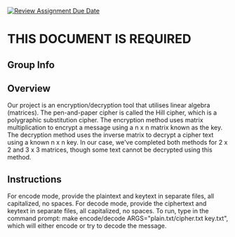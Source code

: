 [![Review Assignment Due Date](https://classroom.github.com/assets/deadline-readme-button-24ddc0f5d75046c5622901739e7c5dd533143b0c8e959d652212380cedb1ea36.svg)](https://classroom.github.com/a/ecp4su41)
# THIS DOCUMENT IS REQUIRED
## Group Info

## Overview
Our project is an encryption/decryption tool that utilises linear algebra (matrices). The pen-and-paper cipher is called the Hill cipher, which is a polygraphic substitution cipher. The encryption method uses matrix multiplication to encrypt a message using a n x n matrix known as the key. The decryption method uses the inverse matrix to decrypt a cipher text using a known n x n key. In our case, we've completed both methods for 2 x 2 and 3 x 3 matrices, though some text cannot be decrypted using this method.

## Instructions
For encode mode, provide the plaintext and keytext in separate files, all capitalized, no spaces. For decode mode, provide the ciphertext and keytext in separate files, all capitalized, no spaces. To run, type in the command prompt: make encode/decode ARGS="plain.txt/cipher.txt key.txt", which will either encode or try to decode the message.
